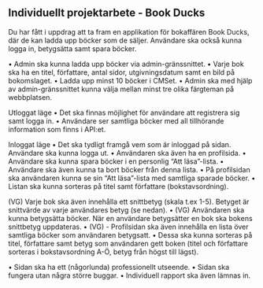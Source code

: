 ## Individuellt projektarbete - Book Ducks

Du har fått i uppdrag att ta fram en applikation för bokaffären Book Ducks, där de kan ladda upp böcker som de säljer. Användare ska också kunna logga in, betygsätta samt spara böcker.


•	Admin ska kunna ladda upp böcker via admin-gränssnittet.
•	Varje bok ska ha en titel, författare, antal sidor, utgivningsdatum samt en bild på bokomslaget. 
•	Ladda upp minst 10 böcker i CMSet.
•	Admin ska med hjälp av admin-gränssnittet kunna välja mellan minst tre olika färgteman på webbplatsen.

Utloggat läge
•	Det ska finnas möjlighet för användare att registrera sig samt logga in.
•	Användare ser samtliga böcker med all tillhörande information som finns i API:et.

Inloggat läge
•	Det ska tydligt framgå vem som är inloggad på sidan. Användare ska kunna logga ut.
•	Användaren ska även ha en profilsida. 
•	Användare ska kunna spara böcker i en personlig “Att läsa”-lista.
•	Användare ska även kunna ta bort böcker från denna lista.
•	På profilsidan ska användaren kunna se sin “Att läsa”-lista med samtliga sparade böcker. 
•	Listan ska kunna sorteras på titel samt författare (bokstavsordning).


(VG) Varje bok ska även innehålla ett snittbetyg (skala t.ex 1-5). Betyget är snittvärde av varje användares betyg (se nedan).
•	(VG) Användaren ska kunna betygsätta böcker. När en användare betygsätter en bok ska bokens snittbetyg uppdateras.
•	(VG) - Profilsidan ska även innehålla en lista över samtliga böcker som användaren betygsatt. 
•	Dessa ska kunna sorteras på titel, författare samt betyg som användaren gett boken (titel och författare sorteras i bokstavsordning A-Ö, betyg från högst till lägst).


•	Sidan ska ha ett (någorlunda) professionellt utseende.
•	Sidan ska fungera utan några större buggar.
•	Individuell rapport ska även lämnas in.

